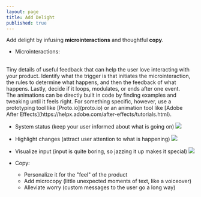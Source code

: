 ```yaml
---
layout: page
title: Add Delight
published: true
---
```



Add delight by infusing **microinteractions** and thoughtful **copy**.

* Microinteractions:
<br>
Tiny details of useful feedback that can help the user love interacting with your product. Identify what the trigger is that initiates the microinteraction, the rules to determine what happens, and then the feedback of what happens. Lastly, decide if it loops, modulates, or ends after one event.
<br>
The animations can be directly built in code by finding examples and tweaking until it feels right. For something specific, however, use a prototyping tool like [Proto.io](proto.io) or an animation tool like [Adobe After Effects](https://helpx.adobe.com/after-effects/tutorials.html).

  * System status (keep your user informed about what is going on)
![](https://cdn.dribbble.com/users/50261/screenshots/1429143/upload.gif)

  * Highlight changes (attract user attention to what is happening)
![](https://cdn.dribbble.com/users/149817/screenshots/3461827/text-animation3.gif)

  * Visualize input (input is quite boring, so jazzing it up makes it special)
  ![](https://cdn.dribbble.com/users/111932/screenshots/2098475/400.gif)


* Copy:
  * Personalize it for the "feel" of the product
  * Add microcopy (little unexpected moments of text, like a voiceover)
  * Alleviate worry (custom messages to the user go a long way)
